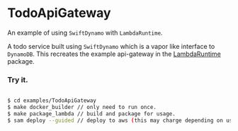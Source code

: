 # TodoApiGateway

An example of using `SwiftDynamo` with `LambdaRuntime`.

A todo service built using `SwiftDynamo` which is a vapor like interface to `DynamoDB`.  This
recreates the example api-gateway in the [LambdaRuntime](https://github.com/fabianfett/swift-lambda-runtime.git) package.

### Try it.

```bash

$ cd examples/TodoApiGateway
$ make docker_builder // only need to run once.
$ make package_lambda // build and package for usage.
$ sam deploy --guided // deploy to aws (this may charge depending on usage.)
```
